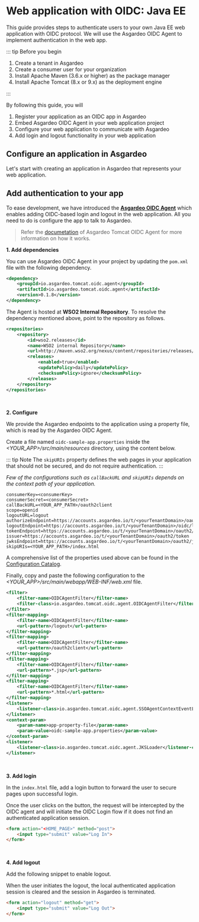 # Web application with OIDC: Java EE

This guide provides steps to authenticate users to your own Java EE web application with OIDC protocol. We will use the Asgardeo OIDC Agent to implement authentication in the web app.

::: tip Before you begin

1. Create a tenant in Asgardeo
2. Create a consumer user for your organization
3. Install Apache Maven (3.6.x or higher) as the package manager
4. Install Apache Tomcat (8.x or 9.x) as the deployment engine

:::

By following this guide, you will 
1. Register your application as an OIDC app in Asgardeo
2. Embed Asgardeo OIDC Agent in your web application project
3. Configure your web application to communicate with Asgardeo
4. Add login and logout functionality in your web application


## Configure an application in Asgardeo

Let's start with creating an application in Asgardeo that represents your web application.

<CommonGuide guide='guides/fragments/configure-web-app-oidc-in-asgardeo.md'/>


## Add authentication to your app

To ease development, we have introduced the **[Asgardeo OIDC Agent](https://github.com/asgardeo/asgardeo-tomcat-oidc-agent)** which enables adding OIDC-based login and logout in the web application. All you need to do is configure the app to talk to Asgardeo.  

> Refer the [documetation](https://github.com/asgardeo/asgardeo-tomcat-oidc-agent#how-it-works) of Asgardeo Tomcat OIDC Agent for more information on how it works.

**1. Add dependencies**

You can use Asgardeo OIDC Agent in your project by updating the `pom.xml` file with the following dependency.

```xml
<dependency>
    <groupId>io.asgardeo.tomcat.oidc.agent</groupId>
    <artifactId>io.asgardeo.tomcat.oidc.agent</artifactId>
    <version>0.1.8</version>
</dependency>
```

The Agent is hosted at **WSO2 Internal Repository**. To resolve the dependency mentioned above, point to the repository as follows.

```xml
<repositories>
    <repository>
        <id>wso2.releases</id>
        <name>WSO2 internal Repository</name>
        <url>http://maven.wso2.org/nexus/content/repositories/releases/</url>
        <releases>
            <enabled>true</enabled>
            <updatePolicy>daily</updatePolicy>
            <checksumPolicy>ignore</checksumPolicy>
        </releases>
    </repository>
</repositories>
```
<br>

**2. Configure**

We provide the Asgardeo endpoints to the application using a property file, which is read by the Asgardeo OIDC Agent.

Create a file named `oidc-sample-app.properties` inside the _<YOUR_APP>/src/main/resources_ directory, using the content below.

::: tip Note
The `skipURIs` property defines the web pages in your application that should not be secured, and do not require authentication.
:::

_Few of the configurations such as `callBackURL` and `skipURIs` depends on the context path of your application._


```
consumerKey=<consumerKey>
consumerSecret=<consumerSecret>
callBackURL=<YOUR_APP_PATH>/oauth2client
scope=openid
logoutURL=logout
authorizeEndpoint=https://accounts.asgardeo.io/t/<yourTenantDomain>/oauth2/authorize
logoutEndpoint=https://accounts.asgardeo.io/t/<yourTenantDomain>/oidc/logout
tokenEndpoint=https://accounts.asgardeo.io/t/<yourTenantDomain>/oauth2/token
issuer=https://accounts.asgardeo.io/t/<yourTenantDomain>/oauth2/token
jwksEndpoint=https://accounts.asgardeo.io/t/<yourTenantDomain>/oauth2/jwks
skipURIs=<YOUR_APP_PATH>/index.html
```

A comprehensive list of the properties used above can be found in the [Configuration Catalog](https://github.com/asgardeo/asgardeo-tomcat-oidc-agent/blob/master/io.asgardeo.tomcat.oidc.sample/src/main/resources/configuration-catalog.md).

Finally, copy and paste the following configuration to the _<YOUR_APP>/src/main/webapp/WEB-INF/web.xml_ file.

```xml
<filter>
    <filter-name>OIDCAgentFilter</filter-name>
    <filter-class>io.asgardeo.tomcat.oidc.agent.OIDCAgentFilter</filter-class>
</filter>
<filter-mapping>
    <filter-name>OIDCAgentFilter</filter-name>
    <url-pattern>/logout</url-pattern>
</filter-mapping>
<filter-mapping>
    <filter-name>OIDCAgentFilter</filter-name>
    <url-pattern>/oauth2client</url-pattern>
</filter-mapping>
<filter-mapping>
    <filter-name>OIDCAgentFilter</filter-name>
    <url-pattern>*.jsp</url-pattern>
</filter-mapping>
<filter-mapping>
    <filter-name>OIDCAgentFilter</filter-name>
    <url-pattern>*.html</url-pattern>
</filter-mapping>
<listener>
    <listener-class>io.asgardeo.tomcat.oidc.agent.SSOAgentContextEventListener</listener-class>
</listener>
<context-param>
    <param-name>app-property-file</param-name>
    <param-value>oidc-sample-app.properties</param-value>
</context-param>
<listener>
    <listener-class>io.asgardeo.tomcat.oidc.agent.JKSLoader</listener-class>
</listener>
```
<br>

**3. Add login**

In the `index.html` file, add a login button to forward the user to secure pages upon successful login.

Once the user clicks on the button, the request will be intercepted by the OIDC agent and will initiate the OIDC Login flow if it does not find an authenticated application session.

```html
<form action="<HOME_PAGE>" method="post">
    <input type="submit" value="Log In">
</form>
```
<br>

**4. Add logout**

Add the following snippet to enable logout.

When the user initiates the logout, the local authenticated application session is cleared and the session in Asgardeo is terminated.

```html
<form action="logout" method="get">
    <input type="submit" value="Log Out">
</form>
```